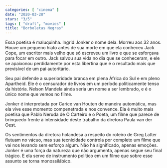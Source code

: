 ```yaml
---
categories: [ "cinema" ]
date: "2020-03-28"
stars: "3/5"
tags: [ "draft", "movies" ]
title: "Borboletas Negras"
---
```

Essa poetisa é maluquinha. Ingrid Jonker o nome dela. Morreu aos 32 anos. Houve um pequeno hiato antes de sua morte em que ela conheceu Jack Cope, um escritor mais velho que só escreveu um livro e que se esforçava para focar em outro. Jack salvou sua vida no dia que se conheceram, e ele se apaixonou perdidamente por esta libertina que é o resultado mais que previsível de um pai autoritário.

Seu pai defende a superioridade branca em plena África do Sul e em pleno Apartheid. Ele é o censurador de livros em um período politicamente tenso da história. Nelson Mandela ainda seria um nome a ser lembrado, e é o único nome que vemos no filme.

Jonker é interpretada por Carice van Houten de maneira automática, mas ela vive esse momento compenetrada e nos convence. Ela é muito mais poetisa que Pablo Neruda de O Carteiro e o Poeta, um filme que parece de brinquedo frente à intensidade deste trabalho da diretora Paula van der Oest.

Os sentimentos da diretora holandesa a respeito do roteiro de Greg Latter flutuam no vácuo, mas sua tecnicidade controla por completo um filme que vai nos levando sem esforço algum. Não há significado, apenas emoções. Jonker é uma força da natureza que não argumenta, apenas segue seu final trágico. E ela serve de instrumento político em um filme que sobre esse assunto se torna monossilábico.
